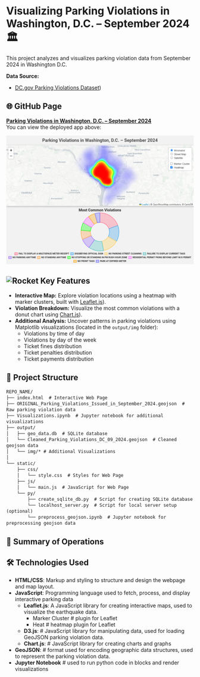 # Visualizing Parking Violations in Washington, D.C. – September 2024🏛️

This project analyzes and visualizes parking violation data from September 2024 in Washington D.C. 

**Data Source:**

* [DC.gov Parking Violations Dataset](https://catalog.data.gov/dataset/parking-violations-issued-in-september-2024))

## 🌐 GitHub Page
[**Parking Violations in Washington, D.C. &ndash; September 2024**](https://danomearawd.github.io/project3-team4/) <br />
You can view the deployed app above:

![Screenshot](screenshot.png)

## <img src="https://raw.githubusercontent.com/Tarikul-Islam-Anik/Animated-Fluent-Emojis/master/Emojis/Travel%20and%20places/Rocket.png" alt="Rocket" width="25" height="25" /> Key Features

* **Interactive Map:** Explore violation locations using a heatmap with marker clusters, built with [Leaflet.js](https://leafletjs.com/)). 
* **Violation Breakdown:** Visualize the most common violations with a donut chart using [Chart.js](https://www.chartjs.org/)).
* **Additional Analysis:** Uncover patterns in parking violations using Matplotlib visualizations (located in the `output/img` folder):
    * Violations by time of day
    * Violations by day of the week
    * Ticket fines distribution
    * Ticket penalties distribution
    * Ticket payments distribution


## 📂 Project Structure

```plaintext
REPO_NAME/
├── index.html  # Interactive Web Page
├── ORIGINAL_Parking_Violations_Issued_in_September_2024.geojson  # Raw parking violation data
├── Visualizations.ipynb  # Jupyter notebook for additional visualizations
├── output/
│   ├── geo_data.db  # SQLite database
│   └── Cleaned_Parking_Violations_DC_09_2024.geojson  # Cleaned geojson data
│   └── img/* # Additional Visualizations
│       
└── static/
    ├── css/
    │   └── style.css  # Styles for Web Page
    ├── js/
    │   └── main.js  # JavaScript for Web Page
    └── py/
        ├── create_sqlite_db.py  # Script for creating SQLite database
        └── localhost_server.py  # Script for local server setup (optional)
        └── preprocess_geojson.ipynb  # Jupyter notebook for preprocessing geojson data
```

## 📝 Summary of Operations



## 🛠️ Technologies Used
- **HTML/CSS**: Markup and styling to structure and design the webpage and map layout.
- **JavaScript**: Programming language used to fetch, process, and display interactive parking data
   - **Leaflet.js**: A JavaScript library for creating interactive maps, used to visualize the earthquake data.
      - Marker Cluster # plugin for Leaflet
      - Heat # heatmap plugin for Leaflet
   - **D3.js**: # JavaScript library for manipulating data, used for loading GeoJSON parking violation data.
   - **Chart.js**: # JavaScript library for creating charts and graphs
- **GeoJSON**: # format used for encoding geographic data structures, used to represent the parking violation data.
- **Jupyter Notebook** # used to run python code in blocks and render visualizations
